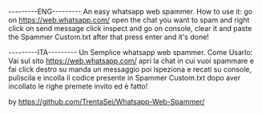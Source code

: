 ---------ENG---------
An easy whatsapp web spammer.
How to use it:
go on https://web.whatsapp.com/ open the chat you want to spam and right click on send message click inspect and go on console, clear it and paste the 
Spammer Custom.txt after that press enter and it's done!

---------ITA---------
Un Semplice whatsapp web spammer.
Come Usarlo:
Vai sul sito https://web.whatsapp.com/ apri la chat in cui vuoi spammare e fai click destro su manda un messaggio poi ispeziona e recati su console, puliscila e incolla 
il codice presente in Spammer Custom.txt dopo aver incollato le righe premete invito ed è fatto!

by https://github.com/TrentaSei/Whatsapp-Web-Spammer/

